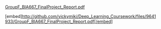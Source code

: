[GroupF_BIA667_FinalProject_Report.pdf](https://github.com/vickymiki/Deep_Learning_Coursework/files/9641933/GroupF_BIA667_FinalProject_Report.pdf)


[embed]http://github.com/vickymiki/Deep_Learning_Coursework/files/9641933/GroupF_BIA667_FinalProject_Report.pdf[/embed]
